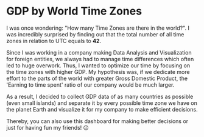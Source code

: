 # GDP by World Time Zones
I was once wondering: "How many Time Zones are there in the world?". I was incredibly surprised by finding out that the total number of all time zones in relation to UTC equals to **42**.

Since I was working in a company making Data Analysis and Visualization for foreign entities, we always had to manage time differences which often led to huge overwork. Thus, I wanted to optimize our time by focusing on the time zones with higher GDP. My hypothesis was, if we dedicate more effort to the parts of the world with greater Gross Domestic Product, the 'Earning to time spent' ratio of our company would be much larger. 

As a result, I decided to collect GDP data of as many countries as possible (even small islands) and separate it by every possible time zone we have on the planet Earth and visualize it for my company to make efficient decisions. 

Thereby, you can also use this dashboard for making better decisions or just for having fun my friends! 😉
